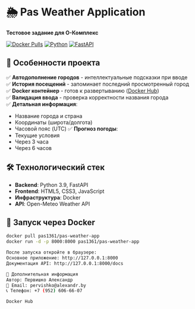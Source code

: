 # 🌦️ Pas Weather Application

**Тестовое задание для О-Комплекс**

[![Docker Pulls](https://img.shields.io/docker/pulls/pas1361/pas-weather-app?style=flat-square)](https://hub.docker.com/r/pas1361/pas-weather-app)
[![Python](https://img.shields.io/badge/Python-3.9+-blue?style=flat-square)](https://python.org)
[![FastAPI](https://img.shields.io/badge/Framework-FastAPI-green?style=flat-square)](https://fastapi.tiangolo.com)

## 🚀 Особенности проекта

✅ **Автодополнение городов** - интеллектуальные подсказки при вводе  
✅ **История посещений** - запоминает последний просмотренный город  
✅ **Docker контейнер** - готов к развертыванию ([Docker Hub](https://hub.docker.com/r/pas1361/pas-weather-app))  
✅ **Валидация ввода** - проверка корректности названия города  
✅ **Детальная информация**:
   - Название города и страна
   - Координаты (широта/долгота)
   - Часовой пояс (UTC)
✅ **Прогноз погоды**:
   - Текущие условия
   - Через 3 часа
   - Через 6 часов

## 🛠️ Технологический стек

- **Backend**: Python 3.9, FastAPI
- **Frontend**: HTML5, CSS3, JavaScript
- **Инфраструктура**: Docker
- **API**: Open-Meteo Weather API

## 🐳 Запуск через Docker

```bash
docker pull pas1361/pas-weather-app
docker run -d -p 8000:8000 pas1361/pas-weather-app

После запуска откройте в браузере:
Основное приложение: http://127.0.0.1:8000
Документация API: http://127.0.0.1:8000/docs

📝 Дополнительная информация
Автор: Первишко Александр
📧 Email: pervishko@alexandr.by
📞 Телефон: +7 (952) 606-66-07

Docker Hub
